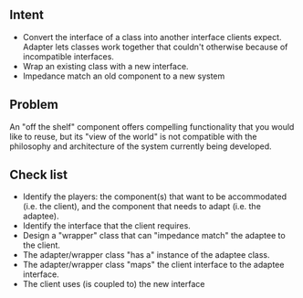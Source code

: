 ## Intent
 - Convert the interface of a class into another interface clients expect. Adapter lets classes work together that couldn't otherwise because of incompatible interfaces.
 - Wrap an existing class with a new interface.
 - Impedance match an old component to a new system

## Problem
 An "off the shelf" component offers compelling functionality that you would like to reuse, but its "view of the world" is not compatible with the philosophy and architecture of the system currently being developed.

## Check list
 - Identify the players: the component(s) that want to be accommodated (i.e. the client), and the component that needs to adapt (i.e. the adaptee).
 - Identify the interface that the client requires.
 - Design a "wrapper" class that can "impedance match" the adaptee to the client.
 - The adapter/wrapper class "has a" instance of the adaptee class.
 - The adapter/wrapper class "maps" the client interface to the adaptee interface.
 - The client uses (is coupled to) the new interface